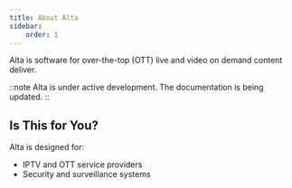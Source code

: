 ```yaml
---
title: About Alta
sidebar:
    order: 1
---
```


Alta is software for over-the-top (OTT) live and video on demand content deliver.

::note
Alta is under active development. The documentation is being updated.
::

## Is This for You?

Alta is designed for:

- IPTV and OTT service providers
- Security and surveillance systems
